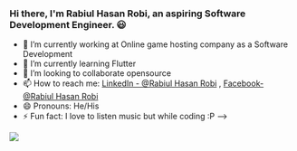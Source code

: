 ### Hi there, I'm Rabiul Hasan Robi, an aspiring Software Development Engineer. :smiley:




- 🔭 I’m currently working at Online game hosting company as a Software Development
- 🌱 I’m currently learning Flutter
- 👯 I’m looking to collaborate opensource
- 📫 How to reach me: [LinkedIn - @Rabiul Hasan Robi](https://www.linkedin.com/in/rabiul-hasan-robi-93a50b1a9/) , [Facebook- @Rabiul Hasan Robi](https://www.facebook.com/rhrobi.2015/)
- 😄 Pronouns: He/His
- ⚡ Fun fact: I love to listen  music but while coding :P
-->
 

<img src="https://github-readme-stats.vercel.app/api?username=robi042&&show_icons=true&title_color=ffffff&icon_color=bb2acf&text_color=daf7dc&bg_color=151515"/>
